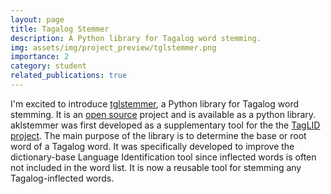 ```yaml
---
layout: page
title: Tagalog Stemmer
description: A Python library for Tagalog word stemming.
img: assets/img/project_preview/tglstemmer.png
importance: 2
category: student
related_publications: true
---
```


I'm excited to introduce [tglstemmer](https://github.com/andrianllmm/tagalog-stemmer), a Python library for Tagalog word stemming. It is an [open source](https://github.com/andrianllmm/tagalog-stemmer) project and is available as a python library. aklstemmer was first developed as a supplementary tool for the the [TagLID project](/projects/taglid). The main purpose of the library is to determine the base or root word of a Tagalog word. It was specifically developed to improve the dictionary-base Language Identification tool since inflected words is often not included in the word list. It is now a reusable tool for stemming any Tagalog-inflected words.
